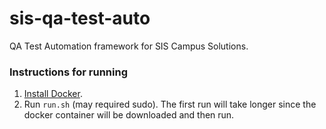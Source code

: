 # sis-qa-test-auto

QA Test Automation framework for SIS Campus Solutions.


### Instructions for running
1. [Install Docker](https://docs.docker.com/installation/).
2. Run `run.sh` (may required sudo). The first run will take longer since the docker container will be downloaded and then run.

